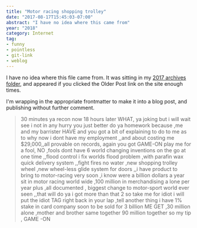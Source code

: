 ```yaml
---
title: "Motor racing shopping trolley"
date: "2017-08-17T15:45:03-07:00"
abstract: "I have no idea where this came from"
year: "2018"
category: Internet
tag:
- funny
- pointless
- git-link
- weblog
---
```

I have no idea where this file came from. It was sitting in my [2017 archives folder], and appeared if you clicked the Older Post link on the site enough times.

I'm wrapping in the appropriate frontmatter to make it into a blog post, and publishing without further comment.

> 30 minutes ya recon now 18 hours  later WHAT, ya joking but i will wait 
> see i not in any hurry you just better do ya homework because ,me and my 
> barrister HAVE and you got a bit of explaining to do to me as to why now 
> i dont have my employment ,,and about costing me $29,000,,all provable 
> on records, again you got GAME-ON  play me for a fool, NO ,fools dont 
> have 6 world changing inventions on the go at one time ,,flood control i 
> fix worlds flood problem ,with parafin wax quick delivery system ,,fight 
> fires no water ,new shopping trolley wheel ,new wheel-less glide system 
> for doors ,,i have product to bring to motor-racing very soon  ,i know 
> were a billion dollars a year sit in motor racing world wide ,100 
> million in merchandising a lone per year plus ,all documented , biggest 
> change to motor-sport world ever seen ,,that will do ya i got more than 
> that 2 so take me for idiot i will put the idiot TAG right back in your 
> lap ,tell another thing i have 1% stake in card company  soon to be sold 
> for 3 billion ME GET ,30 million alone ,mother and brother same together 
> 90 million together  so my tip , GAME -ON      

[2017 archives folder]: https://bitbucket.org/Rubenerd/rubenerd.com/src/master/content/post/2017/motor-racing-shopping-trolley.markdown
 
